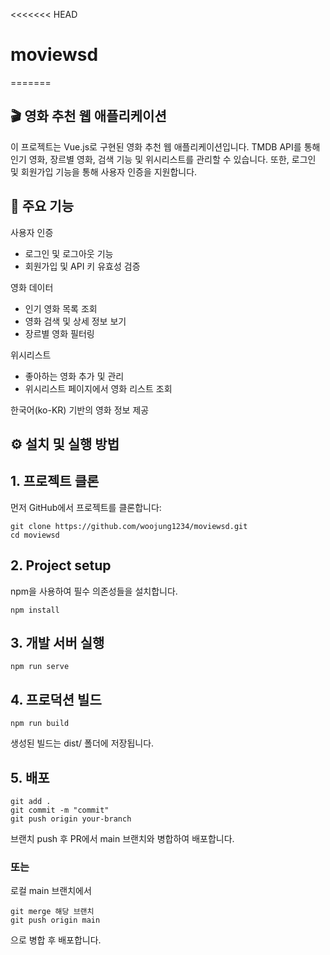 <<<<<<< HEAD
# moviewsd
=======
## 🎬 영화 추천 웹 애플리케이션
이 프로젝트는 Vue.js로 구현된 영화 추천 웹 애플리케이션입니다. TMDB API를 통해 인기 영화, 장르별 영화, 검색 기능 및 위시리스트를 관리할 수 있습니다. 또한, 로그인 및 회원가입 기능을 통해 사용자 인증을 지원합니다.

## 🚀 주요 기능

사용자 인증
- 로그인 및 로그아웃 기능
- 회원가입 및 API 키 유효성 검증

영화 데이터
- 인기 영화 목록 조회
- 영화 검색 및 상세 정보 보기
- 장르별 영화 필터링

위시리스트
- 좋아하는 영화 추가 및 관리
- 위시리스트 페이지에서 영화 리스트 조회

한국어(ko-KR) 기반의 영화 정보 제공

## ⚙️ 설치 및 실행 방법
## 1. 프로젝트 클론
   먼저 GitHub에서 프로젝트를 클론합니다:
```
git clone https://github.com/woojung1234/moviewsd.git
cd moviewsd
```
## 2. Project setup
    
npm을 사용하여 필수 의존성들을 설치합니다.
```
npm install
```

## 3. 개발 서버 실행
```
npm run serve
```

## 4. 프로덕션 빌드
```
npm run build
```
생성된 빌드는 dist/ 폴더에 저장됩니다.

## 5. 배포
```
git add .
git commit -m "commit"
git push origin your-branch
```
브랜치 push 후 PR에서 main 브랜치와 병합하여 배포합니다.
### 또는 
로컬 main 브랜치에서 
```
git merge 해당 브랜치
git push origin main
```
 으로 병합 후 배포합니다.

